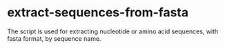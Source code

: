 # extract-sequences-from-fasta
The script is used for extracting nucleotide or amino acid sequences, with fasta format, by sequence name.
